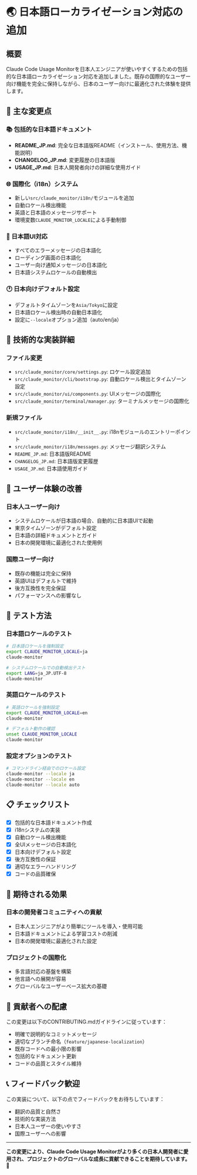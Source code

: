 # 🌏 日本語ローカライゼーション対応の追加

## 概要

Claude Code Usage Monitorを日本人エンジニアが使いやすくするための包括的な日本語ローカライゼーション対応を追加しました。既存の国際的なユーザー向け機能を完全に保持しながら、日本のユーザー向けに最適化された体験を提供します。

## 🚀 主な変更点

### 📚 包括的な日本語ドキュメント
- **README_JP.md**: 完全な日本語版README（インストール、使用方法、機能説明）
- **CHANGELOG_JP.md**: 変更履歴の日本語版
- **USAGE_JP.md**: 日本人開発者向けの詳細な使用ガイド

### 🌐 国際化（i18n）システム
- 新しい`src/claude_monitor/i18n/`モジュールを追加
- 自動ロケール検出機能
- 英語と日本語のメッセージサポート
- 環境変数`CLAUDE_MONITOR_LOCALE`による手動制御

### 🎌 日本語UI対応
- すべてのエラーメッセージの日本語化
- ローディング画面の日本語化
- ユーザー向け通知メッセージの日本語化
- 日本語システムロケールの自動検出

### 🕐 日本向けデフォルト設定
- デフォルトタイムゾーンを`Asia/Tokyo`に設定
- 日本語ロケール検出時の自動日本語化
- 設定に`--locale`オプション追加（auto/en/ja）

## 🔧 技術的な実装詳細

### ファイル変更
- `src/claude_monitor/core/settings.py`: ロケール設定追加
- `src/claude_monitor/cli/bootstrap.py`: 自動ロケール検出とタイムゾーン設定
- `src/claude_monitor/ui/components.py`: UIメッセージの国際化
- `src/claude_monitor/terminal/manager.py`: ターミナルメッセージの国際化

### 新規ファイル
- `src/claude_monitor/i18n/__init__.py`: i18nモジュールのエントリーポイント
- `src/claude_monitor/i18n/messages.py`: メッセージ翻訳システム
- `README_JP.md`: 日本語版README
- `CHANGELOG_JP.md`: 日本語版変更履歴
- `USAGE_JP.md`: 日本語使用ガイド

## 🎯 ユーザー体験の改善

### 日本人ユーザー向け
- システムロケールが日本語の場合、自動的に日本語UIで起動
- 東京タイムゾーンがデフォルト設定
- 日本語の詳細ドキュメントとガイド
- 日本の開発環境に最適化された使用例

### 国際ユーザー向け
- 既存の機能は完全に保持
- 英語UIはデフォルトで維持
- 後方互換性を完全保証
- パフォーマンスへの影響なし

## 🧪 テスト方法

### 日本語ロケールのテスト
```bash
# 日本語ロケールを強制設定
export CLAUDE_MONITOR_LOCALE=ja
claude-monitor

# システムロケールでの自動検出テスト
export LANG=ja_JP.UTF-8
claude-monitor
```

### 英語ロケールのテスト
```bash
# 英語ロケールを強制設定
export CLAUDE_MONITOR_LOCALE=en
claude-monitor

# デフォルト動作の確認
unset CLAUDE_MONITOR_LOCALE
claude-monitor
```

### 設定オプションのテスト
```bash
# コマンドライン経由でのロケール設定
claude-monitor --locale ja
claude-monitor --locale en
claude-monitor --locale auto
```

## 📋 チェックリスト

- [x] 包括的な日本語ドキュメント作成
- [x] i18nシステムの実装
- [x] 自動ロケール検出機能
- [x] 全UIメッセージの日本語化
- [x] 日本向けデフォルト設定
- [x] 後方互換性の保証
- [x] 適切なエラーハンドリング
- [x] コードの品質確保

## 🌟 期待される効果

### 日本の開発者コミュニティへの貢献
- 日本人エンジニアがより簡単にツールを導入・使用可能
- 日本語ドキュメントによる学習コストの削減
- 日本の開発環境に最適化された設定

### プロジェクトの国際化
- 多言語対応の基盤を構築
- 他言語への展開が容易
- グローバルなユーザーベース拡大の基礎

## 🤝 貢献者への配慮

この変更は以下のCONTRIBUTING.mdガイドラインに従っています：
- 明確で説明的なコミットメッセージ
- 適切なブランチ命名（`feature/japanese-localization`）
- 既存コードへの最小限の影響
- 包括的なドキュメント更新
- コードの品質とスタイル維持

## 📞 フィードバック歓迎

この実装について、以下の点でフィードバックをお待ちしています：
- 翻訳の品質と自然さ
- 技術的な実装方法
- 日本人ユーザーの使いやすさ
- 国際ユーザーへの影響

---

**この変更により、Claude Code Usage Monitorがより多くの日本人開発者に愛用され、プロジェクトのグローバルな成長に貢献できることを期待しています。** 🚀
